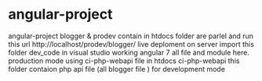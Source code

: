 # angular-project
angular-project 
blogger & prodev contain in htdocs folder are parlel and run this url http://localhost/prodev/blogger/  live deploment on server
import this folder  dev_code in visual studio working angular 7 all file and module  here.  production mode using ci-php-webapi file 
in htdocs ci-php-webapi this folder contaion php api file (all blogger file ) for development mode
